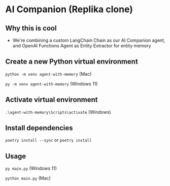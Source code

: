 # AI Companion (Replika clone)

## Why this is cool

- We're combining a custom LangChain Chain as our AI Companion agent, and OpenAI Functions Agent as Entity Extractor for entity memory

## Create a new Python virtual environment

`python -m venv agent-with-memory` (Mac)

`py -m venv agent-with-memory` (Windows 11)

## Activate virtual environment

`.\agent-with-memory\Scripts\activate` (Windows)

## Install dependencies

`poetry install --sync` or `poetry install`

## Usage

`py main.py` (Windows 11)

`python main.py` (Mac)
